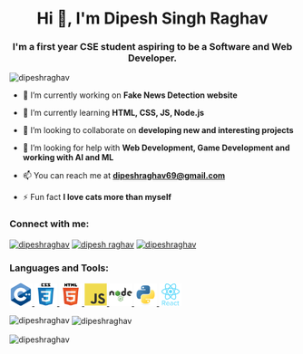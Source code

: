 <h1 align="center">Hi 👋, I'm Dipesh Singh Raghav</h1>
<h3 align="center">I'm a first year CSE student aspiring to be a Software and Web Developer.</h3>

<p align="left"> <img src="https://komarev.com/ghpvc/?username=dipeshraghav&label=Profile%20views&color=0e75b6&style=flat" alt="dipeshraghav" /> </p>

- 🔭 I’m currently working on **Fake News Detection website**

- 🌱 I’m currently learning **HTML, CSS, JS, Node.js**

- 👯 I’m looking to collaborate on **developing new and interesting projects**

- 🤝 I’m looking for help with **Web Development, Game Development and working with AI and ML**

- 📫 You can reach me at **dipeshraghav69@gmail.com**

- ⚡ Fun fact **I love cats more than myself**

<h3 align="left">Connect with me:</h3>
<p align="left">
<a href="https://codepen.io/dipeshraghav" target="blank"><img align="center" src="https://raw.githubusercontent.com/rahuldkjain/github-profile-readme-generator/master/src/images/icons/Social/codepen.svg" alt="dipeshraghav" height="30" width="40" /></a>
<a href="https://linkedin.com/in/dipesh raghav" target="blank"><img align="center" src="https://raw.githubusercontent.com/rahuldkjain/github-profile-readme-generator/master/src/images/icons/Social/linked-in-alt.svg" alt="dipesh raghav" height="30" width="40" /></a>
<a href="https://kaggle.com/dipeshraghav" target="blank"><img align="center" src="https://raw.githubusercontent.com/rahuldkjain/github-profile-readme-generator/master/src/images/icons/Social/kaggle.svg" alt="dipeshraghav" height="30" width="40" /></a>
</p>

<h3 align="left">Languages and Tools:</h3>
<p align="left"> <a href="https://www.w3schools.com/cpp/" target="_blank" rel="noreferrer"> <img src="https://raw.githubusercontent.com/devicons/devicon/master/icons/cplusplus/cplusplus-original.svg" alt="cplusplus" width="40" height="40"/> </a> <a href="https://www.w3schools.com/css/" target="_blank" rel="noreferrer"> <img src="https://raw.githubusercontent.com/devicons/devicon/master/icons/css3/css3-original-wordmark.svg" alt="css3" width="40" height="40"/> </a> <a href="https://www.w3.org/html/" target="_blank" rel="noreferrer"> <img src="https://raw.githubusercontent.com/devicons/devicon/master/icons/html5/html5-original-wordmark.svg" alt="html5" width="40" height="40"/> </a> <a href="https://developer.mozilla.org/en-US/docs/Web/JavaScript" target="_blank" rel="noreferrer"> <img src="https://raw.githubusercontent.com/devicons/devicon/master/icons/javascript/javascript-original.svg" alt="javascript" width="40" height="40"/> </a> <a href="https://nodejs.org" target="_blank" rel="noreferrer"> <img src="https://raw.githubusercontent.com/devicons/devicon/master/icons/nodejs/nodejs-original-wordmark.svg" alt="nodejs" width="40" height="40"/> </a> <a href="https://www.python.org" target="_blank" rel="noreferrer"> <img src="https://raw.githubusercontent.com/devicons/devicon/master/icons/python/python-original.svg" alt="python" width="40" height="40"/> </a> <a href="https://reactjs.org/" target="_blank" rel="noreferrer"> <img src="https://raw.githubusercontent.com/devicons/devicon/master/icons/react/react-original-wordmark.svg" alt="react" width="40" height="40"/> </a> </p>

<p><img align="left" src="https://github-readme-stats.vercel.app/api/top-langs?username=dipeshraghav&show_icons=true&locale=en&layout=compact" alt="dipeshraghav" /></p>

<p>&nbsp;<img align="center" src="https://github-readme-stats.vercel.app/api?username=dipeshraghav&show_icons=true&locale=en" alt="dipeshraghav" /></p>

<p><img align="center" src="https://github-readme-streak-stats.herokuapp.com/?user=dipeshraghav&" alt="dipeshraghav" /></p>
